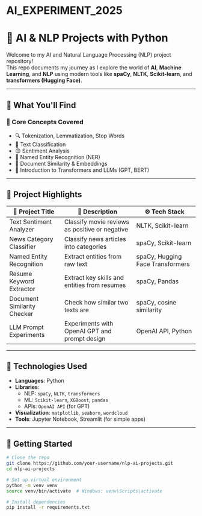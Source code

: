 # AI_EXPERIMENT_2025
# 🧠 AI & NLP Projects with Python

Welcome to my AI and Natural Language Processing (NLP) project repository!  
This repo documents my journey as I explore the world of **AI**, **Machine Learning**, and **NLP** using modern tools like **spaCy**, **NLTK**, **Scikit-learn**, and **transformers (Hugging Face)**.

---

## 📘 What You'll Find

### 🎯 Core Concepts Covered
- 🔍 Tokenization, Lemmatization, Stop Words
- 🧾 Text Classification
- 😊 Sentiment Analysis
- 🧠 Named Entity Recognition (NER)
- 📄 Document Similarity & Embeddings
- 🧬 Introduction to Transformers and LLMs (GPT, BERT)

---

## 📁 Project Highlights

| 📌 Project Title                 | 📄 Description                                  | ⚙️ Tech Stack                  |
|--------------------------------|--------------------------------------------------|-------------------------------|
| Text Sentiment Analyzer        | Classify movie reviews as positive or negative   | NLTK, Scikit-learn            |
| News Category Classifier       | Classify news articles into categories           | spaCy, Scikit-learn           |
| Named Entity Recognition       | Extract entities from raw text                   | spaCy, Hugging Face Transformers |
| Resume Keyword Extractor       | Extract key skills and entities from resumes     | spaCy, Pandas                 |
| Document Similarity Checker    | Check how similar two texts are                  | spaCy, cosine similarity      |
| LLM Prompt Experiments         | Experiments with OpenAI GPT and prompt design    | OpenAI API, Python            |

---

## 🔧 Technologies Used

- **Languages**: Python  
- **Libraries**:  
  - NLP: `spaCy`, `NLTK`, `transformers`  
  - ML: `Scikit-learn`, `XGBoost`, `pandas`  
  - APIs: `OpenAI API` (for GPT)  
- **Visualization**: `matplotlib`, `seaborn`, `wordcloud`  
- **Tools**: Jupyter Notebook, Streamlit (for simple apps)

---

## 🚀 Getting Started

```bash
# Clone the repo
git clone https://github.com/your-username/nlp-ai-projects.git
cd nlp-ai-projects

# Set up virtual environment
python -m venv venv
source venv/bin/activate  # Windows: venv\Scripts\activate

# Install dependencies
pip install -r requirements.txt
